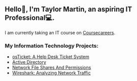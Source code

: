 ## Hello👋, I'm Taylor Martin, an aspiring IT Professional💻.
I am currently taking an IT course on [Coursecareers](https://coursecareers.com/a/taylormartin24?course=it&campaign=github1).

### My Information Technology Projects:
- [osTicket: A Help Desk Ticket System](https://github.com/taylormartin24/osTicket-Lab)
- [Active Directory](https://github.com/taylormartin24/Active-Directory-Lab-wip)
- [Network File Shares And Permissions](https://github.com/taylormartin24/Network-File-Shares-and-Permission-Lab-wip)
- [Wireshark: Analyzing Network Traffic](https://github.com/taylormartin24/Analyzing-Network-Traffic)
